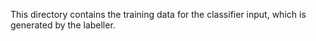 This directory contains the training data for the classifier input, which is generated 
by the labeller.
